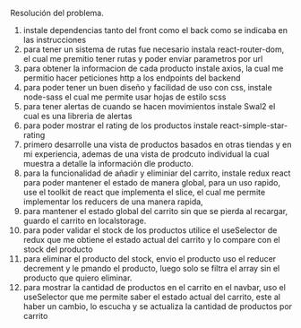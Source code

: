 Resolución del problema.

1. instale dependencias tanto del front como el back como se indicaba en las instrucciones
2. para tener un sistema de rutas fue necesario instala react-router-dom, el cual me premitio tener rutas y poder enviar parametros por url
3. para obtener la informacion de cada producto instale axios, la cual me permitio hacer peticiones http a los endpoints del backend
4. para poder tener un buen diseño y facilidad de uso con css, instale node-sass el cual me permite usar hojas de estilo scss
5. para tener alertas de cuando se hacen movimientos instale Swal2 el cual es una libreria de alertas
6. para poder mostrar el rating de los productos instale react-simple-star-rating
7. primero desarrolle una vista de productos basados en otras tiendas y en mi experiencia, ademas de una vista de prodcuto individual la cual muestra a detalle la información dle producto.
8. para la funcionalidad de añadir y eliminiar del carrito, instale redux react para poder mantener el estado de manera global, para un uso rapido, use el toolkit de react que implementa el  slice, el cual me permite implementar los reducers de una manera rapida,
9. para mantener el estado global del carrito sin que se pierda al recargar, guardo el carrito en localstorage.
10. para poder validar el stock de los productos utilice el useSelector de redux que me obtiene el estado actual del carrito y lo compare con el stock del producto
11. para eliminar el producto del stock, envio el producto uso el reducer decrement y le pmando el producto, luego solo se filtra el array sin el producto que quiero eliminar.
12. para mostrar la cantidad de productos en el carrito en el navbar, uso el useSelector que me permite saber el estado actual del carrito, este al haber un cambio, lo escucha y se actualiza la cantidad de productos por carrito
